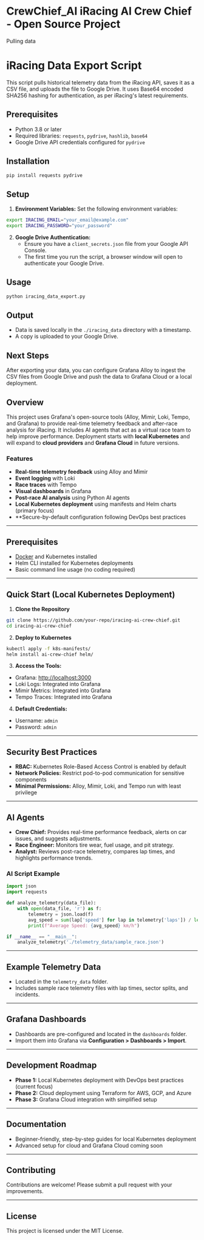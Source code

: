 # CrewChief_AI iRacing AI Crew Chief - Open Source Project

Pulling data
# iRacing Data Export Script

This script pulls historical telemetry data from the iRacing API, saves it as a CSV file, and uploads the file to Google Drive. It uses Base64 encoded SHA256 hashing for authentication, as per iRacing's latest requirements.

## Prerequisites
- Python 3.8 or later
- Required libraries: `requests`, `pydrive`, `hashlib`, `base64`
- Google Drive API credentials configured for `pydrive`

## Installation
```bash
pip install requests pydrive
```

## Setup
1. **Environment Variables:** Set the following environment variables:
```bash
export IRACING_EMAIL="your_email@example.com"
export IRACING_PASSWORD="your_password"
```
2. **Google Drive Authentication:**
   - Ensure you have a `client_secrets.json` file from your Google API Console.
   - The first time you run the script, a browser window will open to authenticate your Google Drive.

## Usage
```bash
python iracing_data_export.py
```

## Output
- Data is saved locally in the `./iracing_data` directory with a timestamp.
- A copy is uploaded to your Google Drive.

## Next Steps
After exporting your data, you can configure Grafana Alloy to ingest the CSV files from Google Drive and push the data to Grafana Cloud or a local deployment.









## Overview
This project uses Grafana's open-source tools (Alloy, Mimir, Loki, Tempo, and Grafana) to provide real-time telemetry feedback and after-race analysis for iRacing. It includes AI agents that act as a virtual race team to help improve performance. Deployment starts with **local Kubernetes** and will expand to **cloud providers** and **Grafana Cloud** in future versions.

### Features
- **Real-time telemetry feedback** using Alloy and Mimir
- **Event logging** with Loki
- **Race traces** with Tempo
- **Visual dashboards** in Grafana
- **Post-race AI analysis** using Python AI agents
- **Local Kubernetes deployment** using manifests and Helm charts (primary focus)
- **Secure-by-default configuration following DevOps best practices

---

## Prerequisites
- [Docker](https://www.docker.com/get-started) and Kubernetes installed
- Helm CLI installed for Kubernetes deployments
- Basic command line usage (no coding required)

---

## Quick Start (Local Kubernetes Deployment)

1. **Clone the Repository**
```bash
git clone https://github.com/your-repo/iracing-ai-crew-chief.git
cd iracing-ai-crew-chief
```

2. **Deploy to Kubernetes**
```bash
kubectl apply -f k8s-manifests/
helm install ai-crew-chief helm/
```

3. **Access the Tools:**
- Grafana: [http://localhost:3000](http://localhost:3000)
- Loki Logs: Integrated into Grafana
- Mimir Metrics: Integrated into Grafana
- Tempo Traces: Integrated into Grafana

4. **Default Credentials:**
- Username: `admin`
- Password: `admin`

---

## Security Best Practices
- **RBAC:** Kubernetes Role-Based Access Control is enabled by default
- **Network Policies:** Restrict pod-to-pod communication for sensitive components
- **Minimal Permissions:** Alloy, Mimir, Loki, and Tempo run with least privilege

---

## AI Agents

- **Crew Chief:** Provides real-time performance feedback, alerts on car issues, and suggests adjustments.
- **Race Engineer:** Monitors tire wear, fuel usage, and pit strategy.
- **Analyst:** Reviews post-race telemetry, compares lap times, and highlights performance trends.

### AI Script Example
```python
import json
import requests

def analyze_telemetry(data_file):
    with open(data_file, 'r') as f:
        telemetry = json.load(f)
        avg_speed = sum(lap['speed'] for lap in telemetry['laps']) / len(telemetry['laps'])
        print(f"Average Speed: {avg_speed} km/h")

if __name__ == "__main__":
    analyze_telemetry('./telemetry_data/sample_race.json')
```

---

## Example Telemetry Data
- Located in the `telemetry_data` folder.
- Includes sample race telemetry files with lap times, sector splits, and incidents.

---

## Grafana Dashboards
- Dashboards are pre-configured and located in the `dashboards` folder.
- Import them into Grafana via **Configuration > Dashboards > Import**.

---

## Development Roadmap
- **Phase 1:** Local Kubernetes deployment with DevOps best practices (current focus)
- **Phase 2:** Cloud deployment using Terraform for AWS, GCP, and Azure
- **Phase 3:** Grafana Cloud integration with simplified setup

---

## Documentation
- Beginner-friendly, step-by-step guides for local Kubernetes deployment
- Advanced setup for cloud and Grafana Cloud coming soon

---

## Contributing
Contributions are welcome! Please submit a pull request with your improvements.

---

## License
This project is licensed under the MIT License.
